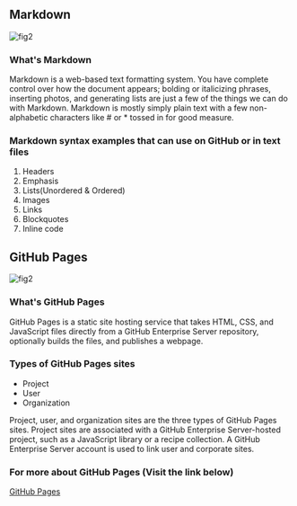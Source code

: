 ## Markdown 
![fig2](https://www.markdownguide.org/assets/images/markdown-guide-og.jpg)
### What's Markdown 
Markdown is a web-based text formatting system. You have complete control over how the document appears; bolding or italicizing phrases, inserting photos, and generating lists are just a few of the things we can do with Markdown. Markdown is mostly simply plain text with a few non-alphabetic characters like # or * tossed in for good measure.
### Markdown syntax examples that can use on GitHub or in text files
1. Headers
2. Emphasis 
3. Lists(Unordered & Ordered) 
4. Images
5. Links
6. Blockquotes
7. Inline code

## GitHub Pages 
![fig2](https://i.ytimg.com/vi/2MsN8gpT6jY/maxresdefault.jpg)
### What's GitHub Pages 
GitHub Pages is a static site hosting service that takes HTML, CSS, and JavaScript files directly from a GitHub Enterprise Server repository, optionally builds the files, and publishes a webpage.

### Types of GitHub Pages sites
* Project
* User 
* Organization

Project, user, and organization sites are the three types of GitHub Pages sites. Project sites are associated with a GitHub Enterprise Server-hosted project, such as a JavaScript library or a recipe collection. A GitHub Enterprise Server account is used to link user and corporate sites.

### For more about GitHub Pages (Visit the link below)
[GitHub Pages](https://pages.github.com/)
